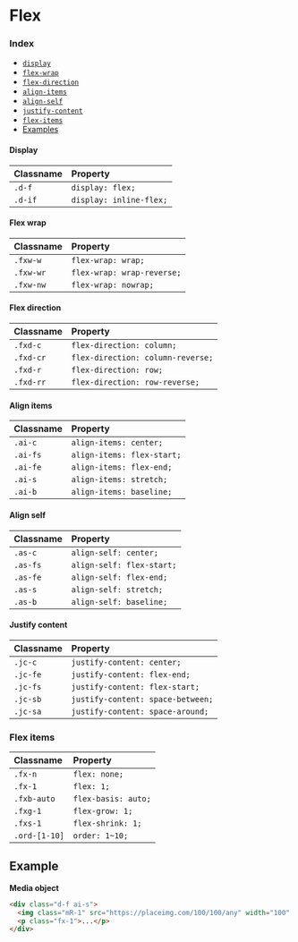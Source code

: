 # Flex

### Index
- [`display`](#display)
- [`flex-wrap`](#flex-wrap)
- [`flex-direction`](#flex-direction)
- [`align-items`](#align-items)
- [`align-self`](#align-self)
- [`justify-content`](#justify-content)
- [`flex-items`](#flex-items)
- [Examples](#examples)

#### Display
| Classname    | Property   |
|:-------------|:-----------|
| `.d-f` | `display: flex;` |
| `.d-if` | `display: inline-flex;` |

#### Flex wrap
| Classname    | Property   |
|:-------------|:-----------|
| `.fxw-w` | `flex-wrap: wrap;` |
| `.fxw-wr` | `flex-wrap: wrap-reverse;` |
| `.fxw-nw` | `flex-wrap: nowrap;` |

#### Flex direction
| Classname    | Property   |
|:-------------|:-----------|
|`.fxd-c` | `flex-direction: column;` |
|`.fxd-cr` | `flex-direction: column-reverse;` |
|`.fxd-r` | `flex-direction: row;` |
|`.fxd-rr` | `flex-direction: row-reverse;` |

#### Align items
| Classname    | Property   |
|:-------------|:-----------|
| `.ai-c` | `align-items: center;` |
| `.ai-fs` | `align-items: flex-start;` |
| `.ai-fe` | `align-items: flex-end;` |
| `.ai-s` | `align-items: stretch;` |
| `.ai-b` | `align-items: baseline;` |

#### Align self
| Classname    | Property   |
|:-------------|:-----------|
| `.as-c` | `align-self: center;` |
| `.as-fs` | `align-self: flex-start;` |
| `.as-fe` | `align-self: flex-end;` |
| `.as-s` | `align-self: stretch;` |
| `.as-b` | `align-self: baseline;` |

#### Justify content
| Classname    | Property   |
|:-------------|:-----------|
| `.jc-c` | `justify-content: center;` |
| `.jc-fe` | `justify-content: flex-end;` |
| `.jc-fs` | `justify-content: flex-start;` |
| `.jc-sb` | `justify-content: space-between;` |
| `.jc-sa` | `justify-content: space-around;` |

### Flex items
| Classname    | Property   |
|:-------------|:-----------|
| `.fx-n` | `flex: none;` |
| `.fx-1` | `flex: 1;` |
| `.fxb-auto` | `flex-basis: auto;` |
| `.fxg-1` | `flex-grow: 1;` |
| `.fxs-1` | `flex-shrink: 1;` |
| `.ord-[1-10]` | `order: 1~10;` |

## Example
**Media object**
```html
<div class="d-f ai-s">
  <img class="mR-1" src="https://placeimg.com/100/100/any" width="100" height="100" alt="...">
  <p class="fx-1">...</p>
</div>
```
```
